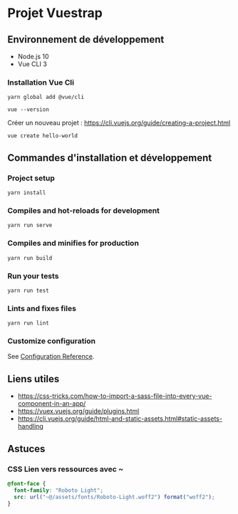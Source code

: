 # Projet Vuestrap

## Environnement de développement

* Node.js 10
* Vue CLI 3

### Installation Vue Cli
```
yarn global add @vue/cli

vue --version 
```

Créer un nouveau projet : https://cli.vuejs.org/guide/creating-a-project.html

```
vue create hello-world
```


## Commandes d'installation et développement
### Project setup
```
yarn install
```

### Compiles and hot-reloads for development
```
yarn run serve
```

### Compiles and minifies for production
```
yarn run build
```

### Run your tests
```
yarn run test
```

### Lints and fixes files
```
yarn run lint
```

### Customize configuration
See [Configuration Reference](https://cli.vuejs.org/config/).


## Liens utiles

* https://css-tricks.com/how-to-import-a-sass-file-into-every-vue-component-in-an-app/
* https://vuex.vuejs.org/guide/plugins.html
* https://cli.vuejs.org/guide/html-and-static-assets.html#static-assets-handling

## Astuces

### CSS Lien vers ressources avec ~ 

```css
@font-face {
  font-family: "Roboto Light";
  src: url("~@/assets/fonts/Roboto-Light.woff2") format("woff2");
}
```
